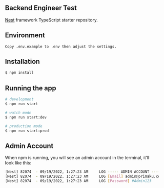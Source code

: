 ## Backend Engineer Test

[Nest](https://github.com/nestjs/nest) framework TypeScript starter repository.

## Environment

```
Copy .env.example to .env then adjust the settings.
```

## Installation

```bash
$ npm install
```

## Running the app

```bash
# development
$ npm run start

# watch mode
$ npm run start:dev

# production mode
$ npm run start:prod
```

## Admin Account

When npm is running, you will see an admin account in the terminal, it'll look like this:

```bash
[Nest] 82074  - 09/19/2022, 1:27:23 AM     LOG ----- ADMIN ACCOUNT -----
[Nest] 82074  - 09/19/2022, 1:27:23 AM     LOG [Email] admin@primaku.com
[Nest] 82074  - 09/19/2022, 1:27:23 AM     LOG [Password] #Admin123
```
